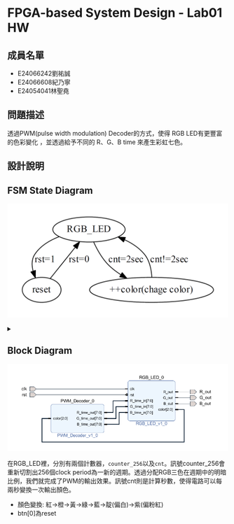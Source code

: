 # FPGA-based System Design - Lab01 HW

## 成員名單
* E24066242劉祐誠
* E24066608紀乃寧
* E24054041林聖堯

## 問題描述
透過PWM(pulse width modulation) Decoder的方式，使得 RGB LED有更豐富的色彩變化 ，並透過給予不同的 R、G、B time 來產生彩虹七色。
## 設計說明
## FSM State Diagram

![FSM](https://github.com/BlueBug12/2019_FPGA_Design_Group8/blob/master/Lab02/img/FSM.PNG)
<details>
<summary></summary>

<a href=https://graphviz.readthedocs.io/en/stable/examples.html>tutorial</a><br>
code:<br>

```python
from graphviz import Digraph
g = Digraph('G', filename='hello.png')
g.node("RGB_LED","RGB_LED")
g.node("reset","reset")
g.node("++color","++color(chage color)")
g.edge("RGB_LED","++color",label="cnt=2sec")
g.edge("++color","RGB_LED",label="cnt!=2sec")
g.edge("RGB_LED","reset",label="rst=1")
g.edge("reset","RGB_LED",label="rst=0")
g.view()
```
</details>

## Block Diagram
![Block_Diagram](https://github.com/BlueBug12/2019_FPGA_Design_Group8/blob/master/Lab02/img/block_diagram.PNG)

在RGB_LED裡，分別有兩個計數器，`counter_256`以及`cnt`。訊號counter_256會重新切割出256個clock period為一新的週期。透過分配RGB三色在週期中的明暗比例，我們就完成了PWM的輸出效果。訊號cnt則是計算秒數，使得電路可以每兩秒變換一次輸出顏色。
* 顏色變換: 紅->橙->黃->綠->藍->靛(偏白)->紫(偏粉紅)
* btn[0]為reset

